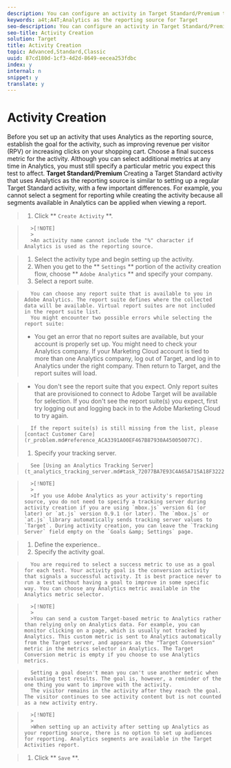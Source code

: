 ```yaml
---
description: You can configure an activity in Target Standard/Premium to use Adobe Analytics as the reporting source (A4T).
keywords: a4t;A4T;Analytics as the reporting source for Target
seo-description: You can configure an activity in Target Standard/Premium to use Adobe Analytics as the reporting source (A4T).
seo-title: Activity Creation
solution: Target
title: Activity Creation
topic: Advanced,Standard,Classic
uuid: 87cd180d-1cf3-4d2d-8649-eecea253fdbc
index: y
internal: n
snippet: y
translate: y
---
```


# Activity Creation

Before you set up an activity that uses Analytics as the reporting source, establish the goal for the activity, such as improving revenue per visitor (RPV) or increasing clicks on your shopping cart. Choose a final success metric for the activity. Although you can select additional metrics at any time in Analytics, you must still specify a particular metric you expect this test to affect.
**Target Standard/Premium** 
Creating a Target Standard activity that uses Analytics as the reporting source is similar to setting up a regular Target Standard activity, with a few important differences. For example, you cannot select a segment for reporting while creating the activity because all segments available in Analytics can be applied when viewing a report.

>1. Click ** `Create Activity` **.


>       >[!NOTE]
>       >
>       >An activity name cannot include the "%" character if Analytics is used as the reporting source.

>1. Select the activity type and begin setting up the activity.
>1. When you get to the ** `Settings` ** portion of the activity creation flow, choose ** `Adobe Analytics` ** and specify your company.
>1. Select a report suite.

>       You can choose any report suite that is available to you in Adobe Analytics. The report suite defines where the collected data will be available. Virtual report suites are not included in the report suite list.
>       You might encounter two possible errors while selecting the report suite:
>    
>    * You get an error that no report suites are available, but your account is properly set up.
>      You might need to check your Analytics company. If your Marketing Cloud account is tied to more than one Analytics company, log out of Target, and log in to Analytics under the right company. Then return to Target, and the report suites will load.

>    * You don't see the report suite that you expect.
>      Only report suites that are provisioned to connect to Adobe Target will be available for selection. If you don't see the report suite(s) you expect, first try logging out and logging back in to the Adobe Marketing Cloud to try again.


>       If the report suite(s) is still missing from the list, please [contact Customer Care](r_problem.md#reference_ACA3391A00EF467B87930A450050077C). 
>1. Specify your tracking server.

>       See [Using an Analytics Tracking Server](t_analytics_tracking_server.md#task_72077BA7E93C4A65A715A18F32228823). 

>       >[!NOTE]
>       >
>       >If you use Adobe Analytics as your activity's reporting source, you do not need to specify a tracking server during activity creation if you are using `mbox.js` version 61 (or later) or `at.js` version 0.9.1 (or later). The `mbox.js` or `at.js` library automatically sends tracking server values to `Target`. During activity creation, you can leave the `Tracking Server` field empty on the `Goals &amp; Settings` page. 

>1. Define the experience..
>1. Specify the activity goal.

>       You are required to select a success metric to use as a goal for each test. Your activity goal is the conversion activity that signals a successful activity. It is best practice never to run a test without having a goal to improve in some specific way. You can choose any Analytics metric available in the Analytics metric selector.

>       >[!NOTE]
>       >
>       >You can send a custom Target-based metric to Analytics rather than relying only on Analytics data. For example, you can monitor clicking on a page, which is usually not tracked by Analytics. This custom metric is sent to Analytics automatically from the Target server, and appears as the "Target Conversion" metric in the metrics selector in Analytics. The Target Conversion metric is empty if you choose to use Analytics metrics.

>       Setting a goal doesn't mean you can't use another metric when evaluating test results. The goal is, however, a reminder of the one thing you want to improve with the activity.
>       The visitor remains in the activity after they reach the goal. The visitor continues to see activity content but is not counted as a new activity entry.

>       >[!NOTE]
>       >
>       >When setting up an activity after setting up Analytics as your reporting source, there is no option to set up audiences for reporting. Analytics segments are available in the Target Activities report.

>1. Click ** `Save` **.

